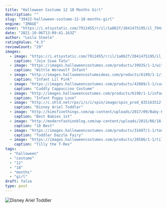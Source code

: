 ```yaml
---
title: "Halloween Costume 12 18 Months Girl"
description: ""
slug: "39422-halloween-costume-12-18-months-girl"
engine: "IMAGE"
cover: "https://i.etsystatic.com/7912455/r/il/1a862f/2041475195/il_794xN.2041475195_5q7i.jpg"
date: "2021-10-06T13:09:41.163Z"
author: "Leila Steele"
ratingValue: "4.5"
reviewCount: "29"
images:
  - image: "https://i.etsystatic.com/7912455/r/il/1a862f/2041475195/il_794xN.2041475195_5q7i.jpg"
    caption: "Jojo Siwa Tutu"
  - image: "https://images.halloweencostumes.com/products/39935/1-1/wittle-werewolf-infant-costume.jpg"
    caption: "Wittle Werewolf Infant"
  - image: "http://images.halloweencostumeideas.com/products/6199/1-1/infant-lil-pink-piggy-costume.jpg"
    caption: "Infant Lil Pink"
  - image: "https://images.halloweencostumes.com/products/42089/1-1/cuddly-cappuccino-infant-costume.jpg"
    caption: "Cuddly Cappuccino Costume"
  - image: "http://images.halloweencostumes.com/products/6198/1-1/infant-puppy-love-costume.jpg"
    caption: "Infant Puppy Love"
  - image: "http://c.shld.net/rpx/i/s/i/spin/image/spin_prod_835163512??hei=64&wid=64&qlt=50"
    caption: "Disney Ariel Toddler"
  - image: "http://kimsfivethings.com/wp-content/uploads/2017/09/Baby-First-Halloween-Costume-Ideas-1.jpg"
    caption: "Best Babies 1st"
  - image: "http://modernfashionblog.com/wp-content/uploads/2015/08/18-Best-Funny-Halloween-Costumes-For-Kids-2015-14.jpg"
    caption: "18 Best"
  - image: "https://images.halloweencostumes.com/products/31497/1-1/toddler-dazzle-fairy.jpg"
    caption: "Toddler Dazzle Fairy"
  - image: "https://images.halloweencostumes.com/products/28586/1-1/tilly-the-t-rex-girls-dinosaur-costume.jpg"
    caption: "Tilly the T-Rex"
tags:
  - "halloween"
  - "costume"
  - "12"
  - "18"
  - "months"
  - "girl"
draft: false
type: post
---
```



![Disney Ariel Toddler](http://c.shld.net/rpx/i/s/i/spin/image/spin_prod_835163512??hei=64&wid=64&qlt=50 "Disney Ariel Toddler")


<!--inArticleAds-->

<!--galleryOne-->


<!--inArticleAds-->

<!--galleryTwo-->


<!--galleryThree-->

